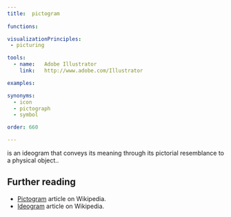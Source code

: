 ```yaml
---
title:  pictogram
  
functions:

visualizationPrinciples:
 - picturing

tools:
  - name:   Adobe Illustrator
    link:   http://www.adobe.com/Illustrator

examples:

synonyms: 
  - icon
  - pictograph
  - symbol

order: 660

---
```


is an ideogram that conveys its meaning through its pictorial resemblance to a physical object..

[//]: # (Pictogram as a separate visualization method)

[//]: # (Mention AIGA, national park services, road signs collections)

<!--more-->

## Further reading
- [Pictogram](https://en.wikipedia.org/wiki/Pictogram) article on Wikipedia.
- [Ideogram](https://en.wikipedia.org/wiki/Ideogram) article on Wikipedia.
